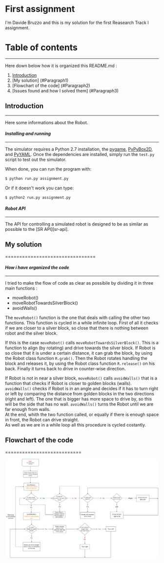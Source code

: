 First assignment
================================
I'm Davide Bruzzo and this is my solution for the first Reasearch Track I assignment.

# Table of contents
****************************
Here down below how it is organized this README.md :

1. [Introduction](#Introduction)
2. [My solution] (#Paragraph1)
3. [Flowchart of the code] (#Paragraph2)
4. [Issues found and how I solved them] (#Paragraph3)

## Introduction <a name="Paragraph1"></a>
-----------------------------
Here some informations about the Robot.

#### *Installing and running* 
-----------------------------
 
The simulator requires a Python 2.7 installation, the [pygame](http://pygame.org/), [PyPyBox2D](https://pypi.python.org/pypi/pypybox2d/2.1-r331), and [PyYAML](https://pypi.python.org/pypi/PyYAML/).
Once the dependencies are installed, simply run the `test.py` script to test out the simulator.

When done, you can run the program with:

```bash
$ python run.py assignment.py
```
Or if it doesn't work you can type:


```bash
$ python2 run.py assignment.py
```
#### *Robot API*
---------

The API for controlling a simulated robot is designed to be as similar as possible to the [SR API][sr-api].

## My solution <a name="Paragraph1"></a>
================================
#### *How i have organized the code* 
-----------------------------
I tried to make the flow of code as clear as possibile by dividing it in three main functions :

- moveRobot()
- moveRobotTowardsSilverBlock()
- avoidWalls()

The ```moveRobot()``` function is the one that deals with calling the other two functions. This function is cycled in a while infinite loop. 
First of all it checks if we are closer to a silver block, so close that there is nothing between robot and the silver block.

If this is the case ```moveRobot()``` calls ```moveRobotTowardsSilverBlock()```. This is a function to align (by rotating) and drive towards the silver block. If Robot is so close that it is under a certain distance, it can grab the block, by using the Robot class function ```R.grab()```. Then the Robot rotates handling the block and releases it, by using the Robot class function ```R.release()``` on his back. Finally it turns back to drive in counter-wise direction.  

If Robot is not in near a silver block,  ```moveRobot()``` calls ```avoidWalls()``` that is a function that checks if Robot is closer to golden blocks (walls). ```avoidWalls()``` checks if Robot is in an angle and decides if it has to turn right or left by comparing the distance from golden blocks in the two directions (right and left). The one that is bigger has more space to drive by, so this will be the side that has no wall.  ```avoidWalls()``` turns the Robot until we are far enough from walls.  
At the end, whith the two function called, or equally if there is enough space in front, the Robot can drive straight.  
As well as we are in a while loop all this procedure is cycled costantly.

## Flowchart of the code <a name="Paragraph2"></a>
===========================

<p align="center">
<img src="https://github.com/davidebruzzo/ResTrack/blob/main/Flowchart.drawio.png" width="900" />
<p>

